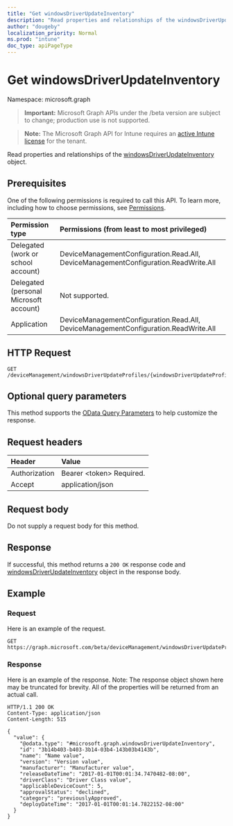 ```yaml
---
title: "Get windowsDriverUpdateInventory"
description: "Read properties and relationships of the windowsDriverUpdateInventory object."
author: "dougeby"
localization_priority: Normal
ms.prod: "intune"
doc_type: apiPageType
---
```


# Get windowsDriverUpdateInventory

Namespace: microsoft.graph

> **Important:** Microsoft Graph APIs under the /beta version are subject to change; production use is not supported.

> **Note:** The Microsoft Graph API for Intune requires an [active Intune license](https://go.microsoft.com/fwlink/?linkid=839381) for the tenant.

Read properties and relationships of the [windowsDriverUpdateInventory](../resources/intune-softwareupdate-windowsdriverupdateinventory.md) object.

## Prerequisites
One of the following permissions is required to call this API. To learn more, including how to choose permissions, see [Permissions](/graph/permissions-reference).

|Permission type|Permissions (from least to most privileged)|
|:---|:---|
|Delegated (work or school account)|DeviceManagementConfiguration.Read.All, DeviceManagementConfiguration.ReadWrite.All|
|Delegated (personal Microsoft account)|Not supported.|
|Application|DeviceManagementConfiguration.Read.All, DeviceManagementConfiguration.ReadWrite.All|

## HTTP Request
<!-- {
  "blockType": "ignored"
}
-->
``` http
GET /deviceManagement/windowsDriverUpdateProfiles/{windowsDriverUpdateProfileId}/driverInventories/{windowsDriverUpdateInventoryId}
```

## Optional query parameters
This method supports the [OData Query Parameters](/graph/query-parameters) to help customize the response.

## Request headers
|Header|Value|
|:---|:---|
|Authorization|Bearer &lt;token&gt; Required.|
|Accept|application/json|

## Request body
Do not supply a request body for this method.

## Response
If successful, this method returns a `200 OK` response code and [windowsDriverUpdateInventory](../resources/intune-softwareupdate-windowsdriverupdateinventory.md) object in the response body.

## Example

### Request
Here is an example of the request.
``` http
GET https://graph.microsoft.com/beta/deviceManagement/windowsDriverUpdateProfiles/{windowsDriverUpdateProfileId}/driverInventories/{windowsDriverUpdateInventoryId}
```

### Response
Here is an example of the response. Note: The response object shown here may be truncated for brevity. All of the properties will be returned from an actual call.
``` http
HTTP/1.1 200 OK
Content-Type: application/json
Content-Length: 515

{
  "value": {
    "@odata.type": "#microsoft.graph.windowsDriverUpdateInventory",
    "id": "3b14b403-b403-3b14-03b4-143b03b4143b",
    "name": "Name value",
    "version": "Version value",
    "manufacturer": "Manufacturer value",
    "releaseDateTime": "2017-01-01T00:01:34.7470482-08:00",
    "driverClass": "Driver Class value",
    "applicableDeviceCount": 5,
    "approvalStatus": "declined",
    "category": "previouslyApproved",
    "deployDateTime": "2017-01-01T00:01:14.7822152-08:00"
  }
}
```






